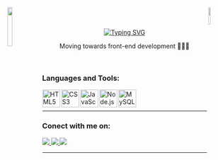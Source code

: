 <div>
<img width="15%" align="left" src="https://custom-icon-badges.demolab.com/badge/S%C3%A3o%20Paulo-Brazil-blue?style=for-the-badge&logo=location&logoColor=white">
<img width="10%" align="right" src="https://komarev.com/ghpvc/?username=your-constDevDaniel&label=Visitors&style=for-the-badge"/><br><br>
</div>
    
<p align="center">
    <a href="https://git.io/typing-svg"><img src="https://readme-typing-svg.demolab.com?                                        font=Lato&size=40&duration=3000&pause=1000&color=F70000&center=true&vCenter=true&width=630&lines=Hello+welcome%2C+I+am+Daniel+%F0%9F%91%A8%F0%9F%8F%BB%E2%80%8D%F0%9F%92%BB;I+am+front-end+developer+from+brazil" alt="Typing SVG" /></a>
</p>

<div align="center">
    <p>Moving towards front-end development 👨‍💻🚀</p>
</div>
<br>

 
 <h3> Languages and Tools:</h3>
 <p>
    <img align="left" alt="HTML5" width="40px" src="https://cdn.jsdelivr.net/gh/devicons/devicon/icons/html5/html5-original.svg"/>
    <img align="left" alt="CSS3" width="40px" src="https://cdn.jsdelivr.net/gh/devicons/devicon/icons/css3/css3-original.svg"/>
    <img align="left" alt="JavaScript" width="40px" src="https://cdn.jsdelivr.net/gh/devicons/devicon/icons/javascript/javascript-original.svg"/>
    <img align="left" alt="Node.js" width="40px" src="https://cdn.jsdelivr.net/gh/devicons/devicon/icons/nodejs/nodejs-original.svg"/>
    <img align="left" alt="MySQL" width="40px" src="https://cdn.jsdelivr.net/gh/devicons/devicon/icons/mysql/mysql-original.svg"/>
</p>

<br>
<br>
<hr>

<h3>Conect with me on:</h3>
<p>
    <a href="https://www.linkedin.com/in/constdevdaniel/">
        <img src="https://img.shields.io/badge/linkedin-%230077B5.svg?&style=for-the-badge&logo=linkedin&logoColor=white" />
    </a>  
    <a href="mailto:danielazoulay2010@gmail.com">
        <img src="https://img.shields.io/badge/Gmail-D14836?style=for-the-badge&logo=gmail&logoColor=white"/>        
    </a>
    <a href="https://t.me/DanielAzoulay">
        <img src="https://img.shields.io/badge/Telegram-2CA5E0?style=for-the-badge&logo=telegram&logoColor=white"/>        
    </a>
</p>

<hr>
